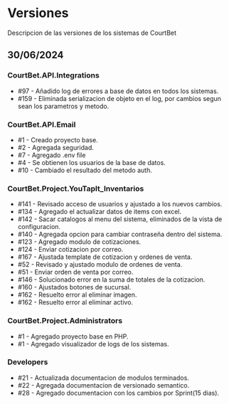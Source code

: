 # Versiones

Descripcion de las versiones de los sistemas de CourtBet

## 30/06/2024

### CourtBet.API.Integrations

- #97 - Añadido log de errores a base de datos en todos los sistemas.
- #159 - Eliminada serializacion de objeto en el log, por cambios segun sean los parametros y metodo.

### CourtBet.API.Email

- #1 - Creado proyecto base.
- #2 - Agregada seguridad.
- #7 - Agregado .env file
- #4 - Se obtienen los usuarios de la base de datos.
- #10 - Cambiado el resultado del metodo auth.

### CourtBet.Project.YouTapIt_Inventarios

- #141 - Revisado acceso de usuarios y ajustado a los nuevos cambios.
- #134 - Agregado el actualizar datos de items con excel.
- #142 - Sacar catalogos al menu del sistema, eliminados de la vista de configuracion.
- #140 - Agregada opcion para cambiar contraseña dentro del sistema.
- #123 - Agregado modulo de cotizaciones.
- #124 - Enviar cotizacion por correo.
- #167 - Ajustada template de cotizacion y ordenes de venta.
- #52 - Revisado y ajustado modulo de ordenes de venta.
- #51 - Enviar orden de venta por correo.
- #146 - Solucionado error en la suma de totales de la cotizacion.
- #160 - Ajustados botones de sucursal.
- #162 - Resuelto error al eliminar imagen.
- #162 - Resuelto error al eliminar activo.

### CourtBet.Project.Administrators

- #1 - Agregado proyecto base en PHP.
- #1 - Agregado visualizador de logs de los sistemas.

### Developers

- #21 - Actualizada documentacion de modulos terminados.
- #22 - Agregada documentacion de versionado semantico.
- #28 - Agregado documentacion con los cambios por Sprint(15 dias).
